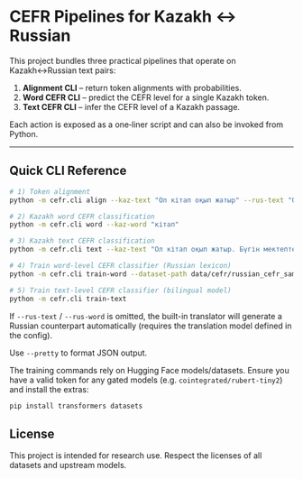# CEFR Pipelines for Kazakh ↔ Russian

This project bundles three practical pipelines that operate on Kazakh↔Russian text pairs:

1. **Alignment CLI** – return token alignments with probabilities.
2. **Word CEFR CLI** – predict the CEFR level for a single Kazakh token.
3. **Text CEFR CLI** – infer the CEFR level of a Kazakh passage.

Each action is exposed as a one‑liner script and can also be invoked from Python.

---

## Quick CLI Reference

```bash
# 1) Token alignment
python -m cefr.cli align --kaz-text "Ол кітап оқып жатыр" --rus-text "Он читает книгу"

# 2) Kazakh word CEFR classification
python -m cefr.cli word --kaz-word "кітап"

# 3) Kazakh text CEFR classification
python -m cefr.cli text --kaz-text "Ол кітап оқып жатыр. Бүгін мектепте жаңа тақырып өткен."

# 4) Train word-level CEFR classifier (Russian lexicon)
python -m cefr.cli train-word --dataset-path data/cefr/russian_cefr_sample.csv --output-dir models/russian_word_cefr

# 5) Train text-level CEFR classifier (bilingual model)
python -m cefr.cli train-text
```

If `--rus-text` / `--rus-word` is omitted, the built-in translator will generate a Russian counterpart automatically (requires the translation model defined in the config).

Use `--pretty` to format JSON output.

The training commands rely on Hugging Face models/datasets. Ensure you have a valid token for any gated models (e.g. `cointegrated/rubert-tiny2`) and install the extras:

```bash
pip install transformers datasets
```

## License

This project is intended for research use. Respect the licenses of all datasets and upstream models.

